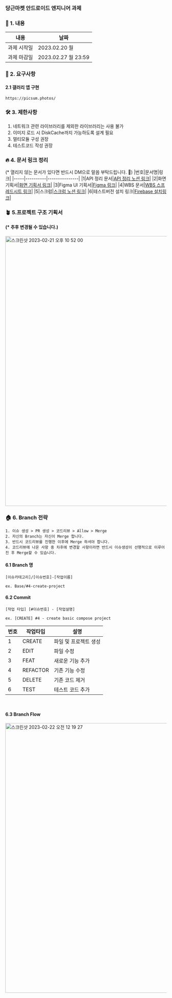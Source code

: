 ### 당근마켓 안드로이드 엔지니어 과제

### 📌 1. 내용
|내용|날짜|
|-------|---------------|
| 과제 시작일 | 2023.02.20 월 |
| 과제 마감일 | 2023.02.27 월 23:59 |

### 🍿 2. 요구사항
#### 2.1 갤러리 앱 구현
```
https://picsum.photos/
```
### 🛠 3. 제한사항
1. 네트워크 관련 라이브러리를 제외한 라이브러리는 사용 불가
2. 이미지 로드 시 DiskCache까지 가능하도록 설계 필요
2. 멀티모듈 구성 권장
3. 테스트코드 작성 권장

### 🔥 4. 문서 링크 정리
(* 열리지 않는 문서가 있다면 반드시 DM으로 말씀 부탁드립니다. 🙏)
|번호|문서명|링크|
|-----|----------|---------------|
|1|API 정리 문서|[API 정리 노션 링크](https://seom-seom.notion.site/Picsum-API-233deb20e25544469142c8376ba4ead2)|
|2|화면기획서|[화면 기획서 링크](https://drive.google.com/file/d/1D72OHRV1FrJeZcKwtMeYneTLgmQMG5Kz/view?usp=sharing)|
|3|Figma UI 기획서|[Figma 링크](https://www.figma.com/file/imArI7vqRy53wX6Q2ogj2r/%EB%8B%B9%EA%B7%BC%ED%8F%AC%ED%86%A0?node-id=0%3A1&t=XnVfBAjTElQ67qOb-1)|
|4|WBS 문서|[WBS 스프레드시트 링크](https://docs.google.com/spreadsheets/d/1eKU6OHMDxXxYqm6o-FdIEMV8gKxX7bSD43O3JEM-2nE/edit?usp=sharing)|
|5|스크럼|[스크럼 노션 링크](https://seom-seom.notion.site/ede478dd358a4b37a016d58e6210f9e6)|
|6|테스트버전 설치 링크|[Firebase 설치링크](https://appdistribution.firebase.dev/i/d4bfb118c5bc92aa)|

### 🪴 5.프로젝트 구조 기획서
#### (* 추후 변경될 수 있습니다.)
<img width="840" alt="스크린샷 2023-02-21 오후 10 52 00" src="https://user-images.githubusercontent.com/22411296/220365200-17cd6cfc-ffcb-4f50-81c7-73ca2e87f5ca.png">

### 🏠 6. Branch 전략
```
1. 이슈 생성 > PR 생성 > 코드리뷰 > Allow > Merge
2. 자신의 Branch는 자신이 Merge 합니다.
3. 반드시 코드리뷰를 진행한 이후에 Merge 하셔야 합니다.
4. 코드리뷰에 나온 사항 중 차후에 변경할 사항이라면 반드시 이슈생성이 선행적으로 이루어진 후 Merge할 수 있습니다.
```
#### 6.1 Branch 명
```
[이슈카테고리]/[이슈번호]-[작업이름]

ex. Base/#4-create-project
```

#### 6.2 Commit
```
[작업 타입] [#이슈번호] - [작업설명]

ex. [CREATE] #4 - create basic compose project
```
|번호|작업타입|설명|
|-----|----------|---------------|
|1|CREATE|파일 및 프로젝트 생성|
|2|EDIT|파일 수정|
|3|FEAT|새로운 기능 추가|
|4|REFACTOR|기존 기능 수정|
|5|DELETE|기존 코드 제거|
|6|TEST|테스트 코드 추가|

<br/>

#### 6.3 Branch Flow
<img width="840" alt="스크린샷 2023-02-22 오전 12 19 27" src="https://user-images.githubusercontent.com/22411296/220386178-478f7056-de6e-45e0-80cf-fd947f3c3e5c.png">
